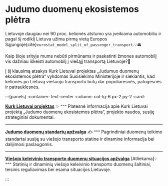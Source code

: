 # Judumo duomenų ekosistemos plėtra

Lietuvoje daugiau nei 90 proc. kelionės atstumo yra įveikiama automobiliu ir pagal šį rodiklį Lietuva užima pirmą
vietą Europos Sąjungoje{cite}`eurostat_model_split_of_passenger_transport`.💡🚘

Kaip šioje srityje mums nebūti pirmūnams ir paskatinti žmones automobilį vis dažniau iškeisti automobilį į viešąjį 
transportą Lietuvoje?🧐

Į šį klausimą atsakys Kurk Lietuvai projektas „Judumuo duomenų ekosistemos plėtra“ vykdomas Susisiekimo
Ministerijoje ir siekiantis, kad kelionės po Lietuvą viešuoju transportu būtų dar populiaresnės, patogesnės ir
patrauklesnės.

:::{panels}
:container: text-center
:column: col-lg-6 px-2 py-2
:card:

**[Kurk Lietuvai projektas](projektas)** ✨
^^^
Platesnė informacija apie Kurk Lietuvai projektą „Judumo duomenų ekosistemos plėtra“, projekto naudos, susiję
strateginiai dokumentai.

---

**[Judumo duomenų standartų apžvalga](standartai/index)** ✍
^^^
Pagrindiniai duomenų teikimo standartai susiję su viešojo transporto statine ir dinamine informacija bei dalijimosi
paslaugomis.

---

**[Viešojo keleivinio transporto duomenų situacijos apžvalga](saltiniai/statiniai-duomenys)** [Atliekama]💡
^^^
Statinių ir dinaminių viešojo keleivinio transporto duomenų šaltiniai, teisinis reguliavimas bei esama situacijos 
Lietuvoje. 

:::